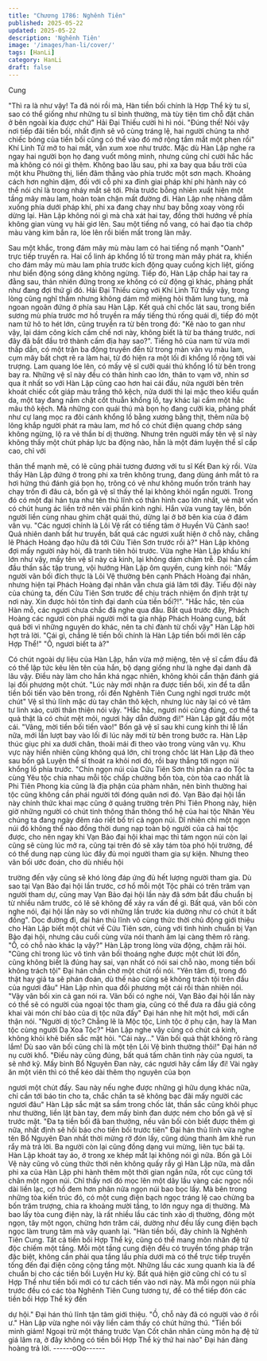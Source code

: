 ```yaml
---
title: "Chương 1786: Nghênh Tiên"
published: 2025-05-22
updated: 2025-05-22
description: 'Nghênh Tiên'
image: '/images/han-li/cover/'
tags: [HanLi]
category: HanLi
draft: false
---
```


Cung

"Thì ra là như vậy! Ta đã nói rồi mà, Hàn tiền bối chính là Hợp
Thể kỳ tu sĩ, sao có thể giống như những tu sĩ bình thường, mà
tùy tiện tìm chỗ đặt chân ở bên ngoài kia được chứ" Hải Đại Thiếu
cười hì hì nói.
"Đúng thế! Nói vậy nơi tiếp đãi tiền bối, nhất định sẽ vô cùng tráng
lệ, hai người chúng ta nhờ chiếc bóng của tiền bối cũng có thể
vào đó mở rộng tầm mắt một phen rồi" Khí Linh Tử mở to hai mắt,
vẫn xum xoe như trước.
Mặc dù Hàn Lập nghe ra ngay hai người bọn họ đang vuốt mông
mình, nhưng cũng chỉ cười hắc hắc mà không có nói gì thêm.
Không bao lâu sau, phi xa bay qua bầu trời của một khu Phường
thị, liền đâm thẳng vào phía trước một sơn mạch.
Khoảng cách hơn nghìn dặm, đối với cỗ phi xa đỉnh giai pháp khí
phi hành này có thể nói chỉ là trong nháy mắt sẽ tới.
Phía trước bỗng nhiên xuất hiện một tầng mây màu lam, hoàn
toàn chặn mất đường đi.
Hàn Lập nhẹ nhàng dẫm xuống phía dưới pháp khí, phi xa đang
chạy như bay bỗng xoay vòng rồi dừng lại.
Hàn Lập không nói gì mà chà xát hai tay, đồng thời hướng về
phía không gian vùng vụ hải giơ lên.
Sau một tiếng nổ vang, có hai đạo tia chớp màu vàng kim bắn ra,
lóe lên rồi biến mất trong làn mây.

Sau một khắc, trong đám mây mù màu lam có hai tiếng nổ mạnh
"Oanh" trực tiếp truyền ra.
Hai cổ linh áp khổng lồ từ trong màn mây phát ra, khiến cho đám
mây mù màu lam phía trước kích động quay cuồng kịch liệt, giống
như biển động sóng dâng không ngừng.
Tiếp đó, Hàn Lập chắp hai tay ra đằng sau, thản nhiên đứng trong
xe không có cử động gì khác, phảng phất như đang đợi thứ gì đó.
Hải Đại Thiếu cùng với Khí Linh Tử thấy vậy, trong lòng cũng nghĩ
thầm nhưng không dám mở miệng hỏi thăm lung tung, mà ngoan
ngoãn đứng ở phía sau Hàn Lập.
Kết quả chỉ chốc lát sau, trong biển sương mù phía trước mơ hồ
truyền ra mấy tiếng thú rống quái dị, tiếp đó một nam tử hô to hét
lớn, cũng truyền ra từ bên trong đó: "Kẽ nào to gan như vậy, lại
dám công kích cấm chế nơi này, không biết là từ ba tháng trước,
nơi đây đã bắt đầu trở thành cấm địa hay sao?".
Tiếng hô của nam tử vừa mới thấp dần, có một trận ba động
truyền đến từ trong màn vân vụ màu lam, cụm mây bất chợt rẽ ra
làm hai, từ đó hiện ra một lối đi khổng lồ rộng tới vài trượng.
Lam quang lóe lên, có mấy vệ sĩ cưỡi quái thú khổng lồ từ bên
trong bay ra.
Những vệ sĩ này đều có thân hình cao lớn, thân to vạm vỡ, nhìn
sơ qua ít nhất so với Hàn Lập cũng cao hơn hai cái đầu, nửa
người bên trên khoát chiếc cốt giáp màu trắng thô kệch, nửa dưới
thì lại mặc theo kiểu quần da, một tay đang nắm chặt cốt thuẫn
khổng lồ, tay khác lại cầm một hắc mâu thô kệch.
Mà những con quái thú mà bọn họ đang cưỡi kia, phảng phất như
cự lang mọc ra đôi cánh khổng lồ bằng xương bằng thịt, thêm
nữa bộ lông khắp người phát ra màu lam, mơ hồ có chút điện
quang chớp sáng không ngừng, lộ ra vẻ thần bí dị thường.
Nhưng trên người mấy tên vệ sĩ này không thấy một chút pháp
lực ba động nào, hẳn là một đám luyện thể sĩ cấp cao, chỉ với

thân thể mạnh mẽ, có lẽ cũng phải tương đương với tu sĩ Kết Đan
kỳ rồi.
Vừa thấy Hàn Lập đứng ở trong phi xa trên không trung, đang
dùng ánh mắt tỏ ra hơi hứng thú đánh giá bọn họ, trông có vẻ
như không muốn trốn tránh hay chạy trốn đi đâu cả, bốn gã vệ sĩ
thấy thế lại không khỏi ngẩn người.
Trong đó có một đại hán tựa như tên thủ lĩnh có thân hình cao lớn
nhất, vẻ mặt vốn có chút hung ác liền trở nên vài phần kinh nghi.
Hắn vừa vung tay lên, bốn người liền cùng nhau ghìm chặt quái
thú, dừng lại ở bờ bên kia của ở đám vân vụ.
"Các ngươi chính là Lôi Vệ rất có tiếng tăm ở Huyền Vũ Cảnh
sao! Quả nhiên danh bất hư truyền, bất quá các ngươi xuất hiện ở
chỗ này, chẳng lẽ Phách Hoàng đạo hữu đã tới Cửu Tiên Sơn
trước rồi à?" Hàn Lập không đợi mấy người này hỏi, đã tranh tiên
hỏi trước.
Vừa nghe Hàn Lập khẩu khí lớn như vậy, mấy tên vệ sĩ này cả
kinh, lại không dám chậm trễ.
Đại hán cầm đầu thần sắc tập trung, vội hướng Hàn Lập ôm
quyền, cung kính nói: "Mấy người vãn bối đích thực là Lôi Vệ
thường bên cạnh Phách Hoàng đại nhân, nhưng hiện tại Phách
Hoàng đại nhân vẫn chưa giá lâm tới đây. Tiểu đội này của chúng
ta, đến Cửu Tiên Sơn trước để chịu trách nhiệm ổn định trật tự nơi
này. Xin được hỏi tôn tính đại danh của tiền bối?!".
"Hắc hắc, tên của Hàn mỗ, các ngươi chưa chắc đã nghe qua
đâu. Bất quá trước đây, Phách Hoàng các ngươi còn phái người
mời ta gia nhập Phách Hoàng cung, bất quá bởi vì những nguyên
do khác, nên ta chỉ đành từ chối vậy" Hàn Lập hời hợt trả lời.
"Cái gì, chẳng lẽ tiền bối chính là Hàn Lập tiền bối mới lên cấp
Hợp Thể!"
"Ồ, ngươi biết ta à?"

Có chút ngoài dự liệu của Hàn Lập, hắn vừa mở miệng, tên vệ sĩ
cầm đầu đã có thể lập tức kêu lên tên của hắn, bộ dạng giống
như là nghe đại danh đã lâu vậy.
Điều này làm cho hắn khá ngạc nhiên, không khỏi cẩn thận đánh
giá lại đối phương một chút.
"Lúc này mới nhận ra được tiền bối, xin để ta dẫn tiền bối tiến vào
bên trong, rồi đến Nghênh Tiên Cung nghỉ ngơi trước một chút"
Vệ sĩ thủ lĩnh mặc dù tay chân thô kệch, nhưng lúc này lại có vẻ
tâm tư linh xảo, cười thân thiện nói vậy.
"Hắc hắc, ngươi nói cũng đúng, cơ thể ta quả thật là có chút mệt
mỏi, ngươi hãy dẫn đường đi!" Hàn Lập gật đầu một cái.
"Vâng, mời tiền bối tiến vào!"
Bốn gã vệ sĩ sau khi cung kính thi lễ lần nữa, mới lần lượt bay
vào lối đi lúc nãy mới từ bên trong bước ra.
Hàn Lập thúc giục phi xa dưới chân, thoãi mái đi theo vào trong
vùng vân vụ.
Khu vực này hiển nhiên cũng không quá lớn, chỉ trong chốc lát
Hàn Lập đã theo sau bốn gã Luyện thể sĩ thoát ra khỏi nơi đó, rồi
bay thẳng tới ngọn núi khổng lồ phía trước.
"Chín ngọn núi của Cửu Tiên Sơn thì phân ra do Tộc ta cùng Yêu
tộc chia nhau mỗi tộc chấp chưởng bốn tòa, còn tòa cao nhất là
Phi Tiên Phong kia cũng là địa phận của phàm nhân, nên bình
thường hai tộc cũng không cần phái người tới đóng quân nơi đó.
Vạn Bảo đại hội lần này chính thức khai mạc cũng ở quảng
trường trên Phi Tiên Phong này, hiện giờ những người có chút tinh
thông thần thông thổ hệ của hai tộc Nhân Yêu chúng ta đang
ngày đêm ráo riết bố trí cả ngọn núi. Dĩ nhiên chỉ một ngọn núi đó
không thể nào đồng thời dung nạp toàn bộ người của cả hai tộc
được, cho nên ngay khi Vạn Bảo đại hội khai mạc thì tám ngọn
núi còn lại cũng sẽ cùng lúc mở ra, cũng tại trên đó sẽ xây tám
tòa phó hội trường, để có thể dung nạp cùng lúc đầy đủ mọi người
tham gia sự kiện. Nhưng theo vãn bối ước đoán, cho dù nhiều hội

trường đến vậy cũng sẽ khó lòng đáp ứng đủ hết lượng người
tham gia. Dù sao tại Vạn Bảo đại hội lần trước, cơ hồ mỗi một Tộc
phải có trên trăm vạn người tham dự, cũng may Vạn Bảo đại hội
lần này đã sớm bắt đầu chuẩn bị từ nhiều năm trước, có lẽ sẽ
không để xảy ra vấn đề gì. Bất quá, vãn bối còn nghe nói, đại hội
lần này so với những lần trước kia dường như có chút ít bất
đồng".
Dọc đường đi, đại hán thủ lĩnh vô cùng thức thời chủ động giới
thiệu cho Hàn Lập biết một chút về Cửu Tiên sơn, cùng với tình
hình chuẩn bị Vạn Bảo đại hội, nhưng câu cuối cùng vừa nói
thanh âm lại càng thêm rõ ràng.
"Ồ, có chỗ nào khác lạ vậy?" Hàn Lập trong lòng vừa động, chậm
rãi hỏi.
"Cũng chỉ trong lúc vô tình vãn bối thoáng nghe được một chút lời
đồn, cũng không biết là đúng hay sai, vạn nhất có nói sai chỗ nào,
mong tiền bối không trách tội" Đại hán chần chờ một chút rồi nói.
"Yên tâm đi, trong đó thật hay giả ta sẽ phán đoán, dù thế nào
cũng sẽ không trách tội trên đầu của ngươi đâu" Hàn Lập nhìn
qua đối phương một cái rồi thản nhiên nói.
"Vậy vãn bối xin cả gan nói ra. Vãn bối có nghe nói, Vạn Bảo đại
hội lần này có thể sẽ có người của ngoại tộc tham gia, cũng có
thể đưa ra đầu giá công khai vài món chí bảo của dị tộc nữa đấy"
Đại hán nhẹ hít một hơi, mới cẩn thận nói.
"Người dị tộc? Chẳng lẽ là Mộc tộc, Linh tộc ở phụ cận, hay là
Man tộc cùng người Dạ Xoa Tộc?" Hàn Lập nghe vậy cũng có
chút cả kinh, không khỏi khẽ biến sắc mặt hỏi.
"Cái này..." Vãn bối quả thật không rõ ràng lắm! Dù sao vãn bối
cũng chỉ là một tên Lôi Vệ bình thường thôi!" Đại hán nở nụ cười
khổ.
"Điều này cũng đúng, bất quá tấm chân tình này của ngươi, ta sẽ
nhớ kỹ. Mấy bình Bổ Nguyên Đan này, các ngươi hãy cầm lấy đi!
Vài ngày ăn một viên thì có thể kéo dài thêm thọ nguyên của bọn

ngươi một chút đấy. Sau này nếu nghe được những gì hữu dụng
khác nữa, chỉ cần tới báo tin cho ta, chắc chắn ta sẽ không bạc
đãi mấy người các ngươi đâu" Hàn Lập sắc mặt sa sầm trong
chốc lát, thần sắc cũng khôi phục như thường, liền lật bàn tay,
đem mấy bình đan dược ném cho bốn gã vệ sĩ trước mặt.
"Đa tạ tiền bối đã ban thưởng, nếu vãn bối còn biết được thêm gì
nữa, nhất định sẽ hồi báo cho tiền bối trước tiên" Đại hán thủ lĩnh
vừa nghe tên Bổ Nguyên Đan nhất thời mừng rỡ đón lấy, cũng
dùng thanh âm khẽ run rẩy mà trả lời.
Ba người còn lại cũng đồng dạng vui mừng, liên tục bái tạ.
Hàn Lập khoát tay áo, ở trong xe khép mắt lại không nói gì nữa.
Bốn gã Lôi Vệ này cũng vô cùng thức thời nên không quấy rầy gì
Hàn Lập nữa, mà dẫn phi xa của Hàn Lập phi hành thêm một thời
gian ngắn nữa, rốt cục cũng tới chân một ngọn núi.
Chỉ thấy nơi đó mọc lên một dãy lầu vàng các ngọc nối dài liền
lạc, cơ hồ đem hơn phân nửa ngọn núi bao bọc lấy.
Mà bên trong những tòa kiến trúc đó, có một cung điện bạch ngọc
tráng lệ cao chừng ba bốn trăm trượng, chia ra khoảng mười tầng,
to lớn nguy nga dị thường.
Mà bao lấy tòa cung điện này, là rất nhiều lầu các tinh xảo dị
thường, đông một ngọn, tây một ngọn, chừng hơn trăm cái,
dường như đều lấy cung điện bạch ngọc làm trung tâm mà vây
quanh lại.
"Hàn tiền bối, đây chính là Nghênh Tiên Cung. Tất cả tiền bối Hợp
Thể kỳ, cũng có thể mang môn nhân đệ tử độc chiếm một tầng.
Mỗi một tầng cung điện đều có truyền tống pháp trận đặc biệt,
không cần phải qua tầng lầu phía dưới mà có thể trực tiếp truyền
tống đến đại điện công cộng tầng một. Những lầu các xung quanh
kia là để chuẩn bị cho các tiền bối Luyện Hư kỳ. Bất quá hiện giờ
cũng chỉ có tu sĩ Hợp Thể như tiền bối mới có tư cách tiến vào
nơi này. Mà mỗi ngọn núi phía trước đều có các tòa Nghênh Tiên
Cung tương tự, để có thể tiếp đón các tiền bối Hợp Thể kỳ đến

dự hội." Đại hán thủ lĩnh tận tâm giới thiệu.
"Ồ, chỗ này đã có người vào ở rồi ư." Hàn Lập vừa nghe nói vậy
liền cảm thấy có chút hứng thú.
"Tiền bối minh giám! Ngoại trừ một tháng trước Vạn Cốt chân
nhân cùng môn hạ đệ tử giá lâm ra, ở đây không có tiền bối Hợp
Thể kỳ thứ hai nào" Đại hán đàng hoàng trả lời.
------oOo------
